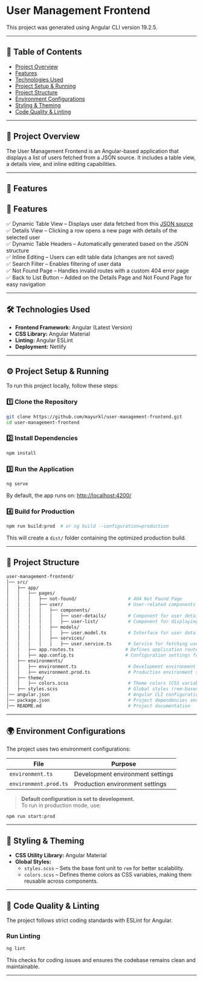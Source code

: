 # User Management Frontend

This project was generated using Angular CLI version 19.2.5.

---

## 📌 Table of Contents

- [Project Overview](#project-overview)
- [Features](#features)
- [Technologies Used](#technologies-used)
- [Project Setup & Running](#project-setup--running)
- [Project Structure](#project-structure)
- [Environment Configurations](#environment-configurations)
- [Styling & Theming](#styling--theming)
- [Code Quality & Linting](#code-quality--linting)

---

## 📜 Project Overview
The User Management Frontend is an Angular-based application that displays a list of users fetched from a JSON source. It includes a table view, a details view, and inline editing capabilities.

---

## 🌟 Features

## 🌟 Features

✅ Dynamic Table View – Displays user data fetched from this [JSON source](https://microsoftedge.github.io/Demos/json-dummy-data/64KB.json)  
✅ Details View – Clicking a row opens a new page with details of the selected user  
✅ Dynamic Table Headers – Automatically generated based on the JSON structure  
✅ Inline Editing – Users can edit table data (changes are not saved)  
✅ Search Filter – Enables filtering of user data  
✅ Not Found Page – Handles invalid routes with a custom 404 error page  
✅ Back to List Button – Added on the Details Page and Not Found Page for easy navigation  


---


## 🛠 Technologies Used

- **Frontend Framework:** Angular (Latest Version)
- **CSS Library:** Angular Material
- **Linting:** Angular ESLint
- **Deployment:** Netlify

---

## ⚙️ Project Setup & Running

To run this project locally, follow these steps:

### 1️⃣ Clone the Repository
```sh
git clone https://github.com/mayurkl/user-management-frontend.git
cd user-management-frontend
```

### 2️⃣ Install Dependencies
```sh
npm install
```

### 3️⃣ Run the Application
```sh
ng serve
```
By default, the app runs on: [http://localhost:4200/](http://localhost:4200/)

### 4️⃣ Build for Production
```sh
npm run build:prod  # or ng build --configuration=production
```
This will create a `dist/` folder containing the optimized production build.

---

## 📁 Project Structure

```bash
user-management-frontend/
│── src/
│   ├── app/
│   │   ├── pages/
│   │   │   ├── not-found/                   # 404 Not Found Page
│   │   │   ├── user/                        # User-related components & services
│   │   │   │   ├── components/
│   │   │   │   │   ├── user-details/        # Component for user details view
│   │   │   │   │   ├── user-list/           # Component for displaying user list
│   │   │   │   ├── models/
│   │   │   │   │   ├── user.model.ts        # Interface for user data structure
│   │   │   │   ├── services/
│   │   │   │   │   ├── user.service.ts      # Service for fetching user data
│   │   ├── app.routes.ts                   # Defines application routes
│   │   ├── app.config.ts                   # Configuration settings for the app
│   ├── environments/
│   │   ├── environment.ts                   # Development environment settings
│   │   ├── environment.prod.ts              # Production environment settings
│   ├── theme/
│   │   ├── colors.scss                      # Theme colors (CSS variables)
│   ├── styles.scss                          # Global styles (rem-based, imports colors.scss)
│── angular.json                             # Angular CLI configuration
│── package.json                             # Project dependencies and scripts
│── README.md                                # Project documentation
```

---

## 🌍 Environment Configurations

The project uses two environment configurations:

| File | Purpose |
|-----------------------|----------------------------------------|
| `environment.ts` | Development environment settings |
| `environment.prod.ts` | Production environment settings |

> **Default configuration is set to development.**  
To run in production mode, use:
```sh
npm run start:prod
```

---

## 🎨 Styling & Theming

- **CSS Utility Library:** Angular Material
- **Global Styles:**
  - `styles.scss` – Sets the base font unit to `rem` for better scalability.
  - `colors.scss` – Defines theme colors as CSS variables, making them reusable across components.

---

## 🧪 Code Quality & Linting

The project follows strict coding standards with ESLint for Angular.

### Run Linting
```sh
ng lint
```
This checks for coding issues and ensures the codebase remains clean and maintainable.

---

